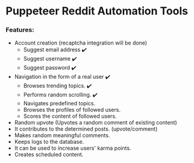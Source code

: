 # Puppeteer Reddit Automation Tools

### Features:

- Account creation (recaptcha integration will be done)
    - Suggest email address ✔️
    - Suggest username ✔️
    - Suggest password ✔️
- Navigation in the form of a real user ✔️
    - Browses trending topics. ✔️
    - Performs random scrolling. ✔️
    - Navigates predefined topics.
    - Browses the profiles of followed users.
    - Scores the content of followed users.
- Random upvote (Upvotes a random comment of existing content)
- It contributes to the determined posts. (upvote/comment)
- Makes random meaningful comments.
- Keeps logs to the database.
- It can be used to increase users' karma points.
- Creates scheduled content.
